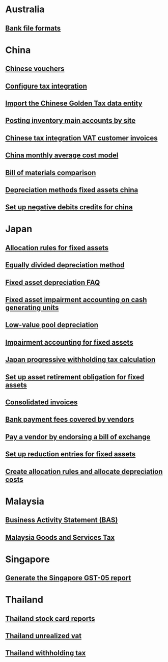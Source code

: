# Australia			
## [Bank file formats](asia-pacific\set-up-method-of-payment-pay-vendors-australian-banks.md)			
# China			
## [Chinese vouchers](asia-pacific\chinese-vouchers.md)			
## [Configure tax integration](asia-pacific\configure-tax-integration-china.md)			
## [Import the Chinese Golden Tax data entity](asia-pacific\import-chinese-golden-tax-data-entity.md)			
## [Posting inventory main accounts by site](asia-pacific\chn-about-posting-inventory-main-accounts-by-site.md)			
## [Chinese tax integration VAT customer invoices](asia-pacific\chn-chinese-tax-integration-vat-customer-invoices.md)			
## [China monthly average cost model](asia-pacific\chn-monthly-average-cost-model.md)			
## [Bill of materials comparison](asia-pacific\chn-about-bom-comparison.md)			
## [Depreciation methods fixed assets china](asia-pacific\depreciation-methods-fixed-assets-china.md)			
## [Set up negative debits credits for china](asia-pacific\set-up-negative-debits-credits-china.md)			
# Japan			
## [Allocation rules for fixed assets](asia-pacific\allocation-rules-fixed-assets.md)			
## [Equally divided depreciation method](asia-pacific\equally-divided-depreciation-method.md)			
## [Fixed asset depreciation FAQ](asia-pacific\fixed-asset-depreciation-japan.md)			
## [Fixed asset impairment accounting on cash generating units](asia-pacific\fixed-asset-impairment-accounting-cash-generate-unit.md)			
## [Low-value pool depreciation](asia-pacific\low-value-pool-depreciation.md)			
## [Impairment accounting for fixed assets](asia-pacific\impairment-accounting-fixed-assets.md)			
## [Japan progressive withholding tax calculation](asia-pacific\japan-progressive-withholding-tax-calculation.md)			
## [Set up asset retirement obligation for fixed assets](asia-pacific\set-up-asset-retirement-obligation-fixed-assets.md)			
## [Consolidated invoices](asia-pacific\consolidate-invoices.md)			
## [Bank payment fees covered by vendors](asia-pacific\bank-payment-fees-vendors.md)			
## [Pay a vendor by endorsing a bill of exchange](asia-pacific\pay-vendor-endorse-bill-of-exchange.md)			
## [Set up reduction entries for fixed assets](asia-pacific\set-up-reduction-entry-fixed-assets.md)			
## [Create allocation rules and allocate depreciation costs](europe\create-allocation-rules-allocate-depreciation.md)			
# Malaysia			
## [Business Activity Statement (BAS)](asia-pacific\business-activity-statement-bas-overview.md)			
## [Malaysia Goods and Services Tax](asia-pacific\gst-malaysia.md)			
# Singapore			
## [Generate the Singapore GST-05 report](asia-pacific\generate-gst-05-report-singapore.md)			
# Thailand			
## [Thailand stock card reports](asia-pacific\thailand-stock-card-reports.md)			
## [Thailand unrealized vat](asia-pacific\thailand-unrealized-vat.md)			
## [Thailand withholding tax](asia-pacific\thailand-withholding-tax.md)		
